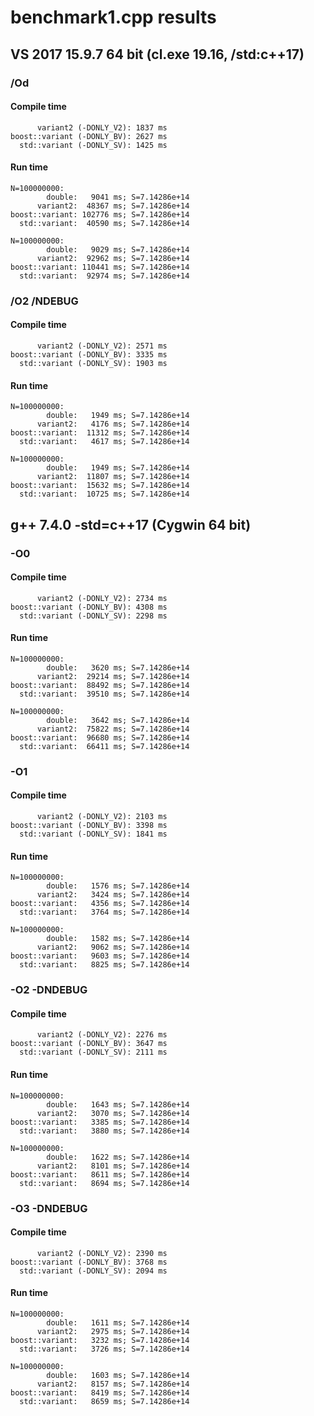 # benchmark1.cpp results

## VS 2017 15.9.7 64 bit (cl.exe 19.16, /std:c++17)

### /Od

#### Compile time

```
      variant2 (-DONLY_V2): 1837 ms
boost::variant (-DONLY_BV): 2627 ms
  std::variant (-DONLY_SV): 1425 ms
```

#### Run time

```
N=100000000:
        double:   9041 ms; S=7.14286e+14
      variant2:  48367 ms; S=7.14286e+14
boost::variant: 102776 ms; S=7.14286e+14
  std::variant:  40590 ms; S=7.14286e+14

N=100000000:
        double:   9029 ms; S=7.14286e+14
      variant2:  92962 ms; S=7.14286e+14
boost::variant: 110441 ms; S=7.14286e+14
  std::variant:  92974 ms; S=7.14286e+14
```

### /O2 /NDEBUG

#### Compile time

```
      variant2 (-DONLY_V2): 2571 ms
boost::variant (-DONLY_BV): 3335 ms
  std::variant (-DONLY_SV): 1903 ms
```

#### Run time

```
N=100000000:
        double:   1949 ms; S=7.14286e+14
      variant2:   4176 ms; S=7.14286e+14
boost::variant:  11312 ms; S=7.14286e+14
  std::variant:   4617 ms; S=7.14286e+14

N=100000000:
        double:   1949 ms; S=7.14286e+14
      variant2:  11807 ms; S=7.14286e+14
boost::variant:  15632 ms; S=7.14286e+14
  std::variant:  10725 ms; S=7.14286e+14
```

## g++ 7.4.0 -std=c++17 (Cygwin 64 bit)

### -O0

#### Compile time

```
      variant2 (-DONLY_V2): 2734 ms
boost::variant (-DONLY_BV): 4308 ms
  std::variant (-DONLY_SV): 2298 ms
```

#### Run time

```
N=100000000:
        double:   3620 ms; S=7.14286e+14
      variant2:  29214 ms; S=7.14286e+14
boost::variant:  88492 ms; S=7.14286e+14
  std::variant:  39510 ms; S=7.14286e+14

N=100000000:
        double:   3642 ms; S=7.14286e+14
      variant2:  75822 ms; S=7.14286e+14
boost::variant:  96680 ms; S=7.14286e+14
  std::variant:  66411 ms; S=7.14286e+14
```

### -O1

#### Compile time

```
      variant2 (-DONLY_V2): 2103 ms
boost::variant (-DONLY_BV): 3398 ms
  std::variant (-DONLY_SV): 1841 ms
```

#### Run time

```
N=100000000:
        double:   1576 ms; S=7.14286e+14
      variant2:   3424 ms; S=7.14286e+14
boost::variant:   4356 ms; S=7.14286e+14
  std::variant:   3764 ms; S=7.14286e+14

N=100000000:
        double:   1582 ms; S=7.14286e+14
      variant2:   9062 ms; S=7.14286e+14
boost::variant:   9603 ms; S=7.14286e+14
  std::variant:   8825 ms; S=7.14286e+14
```

### -O2 -DNDEBUG

#### Compile time

```
      variant2 (-DONLY_V2): 2276 ms
boost::variant (-DONLY_BV): 3647 ms
  std::variant (-DONLY_SV): 2111 ms
```

#### Run time

```
N=100000000:
        double:   1643 ms; S=7.14286e+14
      variant2:   3070 ms; S=7.14286e+14
boost::variant:   3385 ms; S=7.14286e+14
  std::variant:   3880 ms; S=7.14286e+14

N=100000000:
        double:   1622 ms; S=7.14286e+14
      variant2:   8101 ms; S=7.14286e+14
boost::variant:   8611 ms; S=7.14286e+14
  std::variant:   8694 ms; S=7.14286e+14
```

### -O3 -DNDEBUG

#### Compile time

```
      variant2 (-DONLY_V2): 2390 ms
boost::variant (-DONLY_BV): 3768 ms
  std::variant (-DONLY_SV): 2094 ms
```

#### Run time

```
N=100000000:
        double:   1611 ms; S=7.14286e+14
      variant2:   2975 ms; S=7.14286e+14
boost::variant:   3232 ms; S=7.14286e+14
  std::variant:   3726 ms; S=7.14286e+14

N=100000000:
        double:   1603 ms; S=7.14286e+14
      variant2:   8157 ms; S=7.14286e+14
boost::variant:   8419 ms; S=7.14286e+14
  std::variant:   8659 ms; S=7.14286e+14
```
